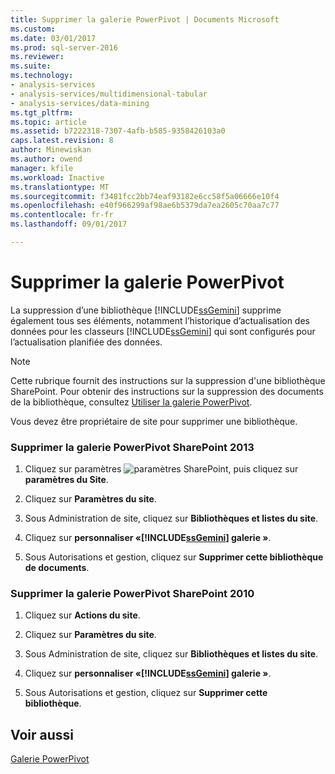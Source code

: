 ```yaml
---
title: Supprimer la galerie PowerPivot | Documents Microsoft
ms.custom: 
ms.date: 03/01/2017
ms.prod: sql-server-2016
ms.reviewer: 
ms.suite: 
ms.technology:
- analysis-services
- analysis-services/multidimensional-tabular
- analysis-services/data-mining
ms.tgt_pltfrm: 
ms.topic: article
ms.assetid: b7222318-7307-4afb-b585-9358426103a0
caps.latest.revision: 8
author: Minewiskan
ms.author: owend
manager: kfile
ms.workload: Inactive
ms.translationtype: MT
ms.sourcegitcommit: f3481fcc2bb74eaf93182e6cc58f5a06666e10f4
ms.openlocfilehash: e40f966299af98ae6b5379da7ea2605c70aa7c77
ms.contentlocale: fr-fr
ms.lasthandoff: 09/01/2017

---
```

# <a name="delete-power-pivot-gallery"></a>Supprimer la galerie PowerPivot
  La suppression d’une bibliothèque [!INCLUDE[ssGemini](../../includes/ssgemini-md.md)] supprime également tous ses éléments, notamment l’historique d’actualisation des données pour les classeurs [!INCLUDE[ssGemini](../../includes/ssgemini-md.md)] qui sont configurés pour l’actualisation planifiée des données.  
  
> [!NOTE]  
>  Cette rubrique fournit des instructions sur la suppression d'une bibliothèque SharePoint. Pour obtenir des instructions sur la suppression des documents de la bibliothèque, consultez [Utiliser la galerie PowerPivot](../../analysis-services/power-pivot-sharepoint/use-power-pivot-gallery.md).  
  
 Vous devez être propriétaire de site pour supprimer une bibliothèque.  
  
### <a name="delete-power-pivot-gallery-sharepoint-2013"></a>Supprimer la galerie PowerPivot SharePoint 2013  
  
1.  Cliquez sur paramètres ![paramètres SharePoint](../../analysis-services/media/as-sharepoint2013-settings-gear.gif "paramètres SharePoint"), puis cliquez sur **paramètres du Site**.  
  
2.  Cliquez sur **Paramètres du site**.  
  
3.  Sous Administration de site, cliquez sur **Bibliothèques et listes du site**.  
  
4.  Cliquez sur **personnaliser «[!INCLUDE[ssGemini](../../includes/ssgemini-md.md)] galerie »**.  
  
5.  Sous Autorisations et gestion, cliquez sur **Supprimer cette bibliothèque de documents**.  
  
### <a name="delete-power-pivot-gallery-sharepoint-2010"></a>Supprimer la galerie PowerPivot SharePoint 2010  
  
1.  Cliquez sur **Actions du site**.  
  
2.  Cliquez sur **Paramètres du site**.  
  
3.  Sous Administration de site, cliquez sur **Bibliothèques et listes du site**.  
  
4.  Cliquez sur **personnaliser «[!INCLUDE[ssGemini](../../includes/ssgemini-md.md)] galerie »**.  
  
5.  Sous Autorisations et gestion, cliquez sur **Supprimer cette bibliothèque**.  
  
## <a name="see-also"></a>Voir aussi  
 [Galerie PowerPivot](http://msdn.microsoft.com/library/2a0db616-e08e-4062-aac8-979f8cad7794)  
  
  

